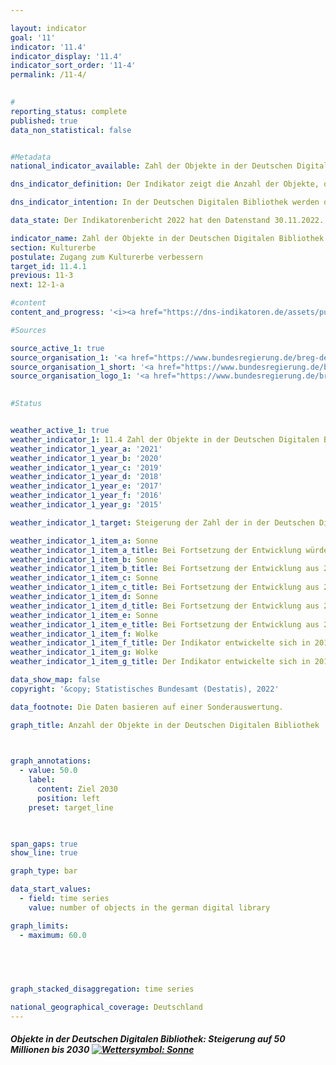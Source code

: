 ```yaml
---

layout: indicator    
goal: '11'    
indicator: '11.4'    
indicator_display: '11.4'    
indicator_sort_order: '11-4'    
permalink: /11-4/    
    

#
reporting_status: complete    
published: true    
data_non_statistical: false    


#Metadata    
national_indicator_available: Zahl der Objekte in der Deutschen Digitalen Bibliothek    

dns_indicator_definition: Der Indikator zeigt die Anzahl der Objekte, die in der Deutschen Digitalen Bibliothek vernetzt sind.    

dns_indicator_intention: In der Deutschen Digitalen Bibliothek werden die digitalen Angebote der deutschen Kultur- und Wissenseinrichtungen zentral miteinander vernetzt und online zugänglich gemacht.<br><br>Die Deutsche Digitale Bibliothek eröffnet dadurch Wissenschaft und kulturinteressierten Nutzern gleichermaßen einen zeitgemäßen und niederschwelligen Zugang. Der Indikator ist somit Gradmesser für die digitale Zugänglichmachung des Kultur- und Wissenserbes in Deutschland. Ziel ist es, die Anzahl der in der Deutschen Digitalen Bibliothek verzeichneten Objekte bis 2030 auf 50 Millionen zu steigern.    

data_state: Der Indikatorenbericht 2022 hat den Datenstand 30.11.2022. Die Daten auf dieser Plattform werden regelmäßig aktualisiert, sodass online aktuellere Daten verfügbar sein können als im <a href="https://dns-indikatoren.de/assets/publications/reports/de/2022.pdf">Indikatorenbericht 2022</a> veröffentlicht.    

indicator_name: Zahl der Objekte in der Deutschen Digitalen Bibliothek    
section: Kulturerbe    
postulate: Zugang zum Kulturerbe verbessern    
target_id: 11.4.1    
previous: 11-3    
next: 12-1-a    

#content     
content_and_progress: '<i><a href="https://dns-indikatoren.de/assets/publications/reports/de/2022.pdf">Text aus dem Indikatorenbericht 2022 </a></i><br>Die Deutsche Digitale Bibliothek (DDB) ist eine Plattform zur Vernetzung der digitalen Angebote von Institutionen wie Archiven, Bibliotheken und Museen. Sie wird von einem Netzwerk aus Kultur- und Wissenseinrichtungen des Bundes, der Länder und der Kommunen verwaltet. Finanziert wird sie gemeinsam vom Bund und den Ländern. Die DDB hält die digitalen Bestände in der Regel nicht selbst vor, sondern stellt lediglich eine Verlinkung zu den Objekten bei den Partnereinrichtungen bereit. Für die Stabilität dieser Verlinkung sind die Partnereinrichtungen verantwortlich. Die Anzahl der Partnereinrichtungen, die Daten für die DDB bereitstellten, beläuft sich auf 448 (Stand: Mai 2020). Dabei machen Museen mit 183 und Archive mit 174 Einrichtungen den Großteil der Partnereinrichtungen aus.<br>Die Online-Plattform der DDB ist seit dem Jahr 2012 zugänglich und beinhaltete in diesem Jahr Verlinkungen zu 5,6 Millionen Objekten. Bis zum Ende des ersten Halbjahres 2020 stieg diese Zahl auf 33 Millionen Objekte an. Bei Fortsetzung der bisherigen Entwicklung könnte das Ziel von 50 Millionen Objekten für das Jahr 2030 erreicht werden. Bei Objekten, die durch Bibliotheken bereitgestellt werden, kann es sich in einigen Fällen um Objekte des gleichen Inhalts handeln, wenn beispielsweise die gleichen Ausgaben eines Buches mit der DDB verlinkt werden. In diesem Fall werden diese zwei Verlinkungen separat gezählt.<br>Seit dem Jahr 2015 kann unterschieden werden, ob es sich bei einem verknüpften Objekt um ein Objekt mit oder ohne Digitalisat handelt. Bei Objekten mit Digitalisat kann über die Verlinkung auf dem Portal der DDB auf das digitalisierte Abbild eines Objektes, wie beispielsweise ein Buch, eine Urkunde oder ein Gemälde zugegriffen werden. Bei Objekten ohne Digitalisat stehen dagegen lediglich Erschließungsinformationen zu einem Objekt zur Verfügung. Bei einem Gemälde umfassen diese beispielsweise Angaben zu dem Künstler oder der Künstlerin, dem Jahr der Entstehung und dem Ort der Verwahrung des Bildes. Somit ist der Informationsgehalt bei Objekten mit Digitalisat deutlich höher, als bei Objekten, zu denen ausschließlich Erschließungsinformationen angeboten werden.<br>Zum Ende des Jahres 2015 verfügten 5,4 Millionen Objekte über ein Digitalisat und diese Zahl stieg bis zum Ende des ersten Halbjahres 2020 auf 11,3 Millionen an. Auch der prozentuale Anteil der Objekte mit Digitalisat an der Gesamtzahl der verknüpften Objekte stieg in diesem Zeitraum, von rund 30&nbsp;% im Jahr 2015 auf rund 34&nbsp;% zum Ende des ersten Halbjahres 2020. Den Großteil der verknüpften digitalisierten Objekte machten zum Ende des ersten Halbjahres 2020 Textobjekte aus (60,2&nbsp;%), gefolgt von Bildobjekten (33,8&nbsp;%) und sonstigen Medien (5,5&nbsp;%). Audio- und Videodateien machten dagegen mit 0,4&nbsp;% <abbr title="beziehungsweise">bzw.</abbr> 0,1&nbsp;% nur einen sehr geringen Anteil der digitalisierten Objekte in der DDB aus.'    

#Sources    

source_active_1: true
source_organisation_1: '<a href="https://www.bundesregierung.de/breg-de/bundesregierung/staatsministerin-fuer-kultur-und-medien">Beauftragte der Bundesregierung für Kultur und Medien</a>'
source_organisation_1_short: '<a href="https://www.bundesregierung.de/breg-de/bundesregierung/staatsministerin-fuer-kultur-und-medien">Beauftragte der Bundesregierung für Kultur und Medien</a>'
source_organisation_logo_1: '<a href="https://www.bundesregierung.de/breg-de/bundesregierung/staatsministerin-fuer-kultur-und-medien"><img src="https://dnsUpgradeEnvironment.github.io/dns-indicators/public/OrgImgDe/bkm.png" alt="Beauftragte der Bundesregierung für Kultur und Medien" title=" Klicken Sie hier um zur Homepage der Organisation Beauftragte der Bundesregierung für Kultur und Medien zu gelangen." style="height:60px; width:148px; border: transparent"/></a>'
    

#Status    


weather_active_1: true
weather_indicator_1: 11.4 Zahl der Objekte in der Deutschen Digitalen Bibliothek
weather_indicator_1_year_a: '2021'
weather_indicator_1_year_b: '2020'
weather_indicator_1_year_c: '2019'
weather_indicator_1_year_d: '2018'
weather_indicator_1_year_e: '2017'
weather_indicator_1_year_f: '2016'
weather_indicator_1_year_g: '2015'

weather_indicator_1_target: Steigerung der Zahl der in der Deutschen Digitalen Bibliothek vernetzten Objekte auf 50 Millionen bis 2030

weather_indicator_1_item_a: Sonne
weather_indicator_1_item_a_title: Bei Fortsetzung der Entwicklung würde der Zielwert erreicht oder um weniger als 5 % der Differenz zwischen Zielwert und aktuellem Wert verfehlt.
weather_indicator_1_item_b: Sonne
weather_indicator_1_item_b_title: Bei Fortsetzung der Entwicklung aus 2020 wäre der Zielwert erreicht oder um weniger als 5 % der Differenz zwischen Zielwert und dem damaligen Wert verfehlt worden.
weather_indicator_1_item_c: Sonne
weather_indicator_1_item_c_title: Bei Fortsetzung der Entwicklung aus 2019 wäre der Zielwert erreicht oder um weniger als 5 % der Differenz zwischen Zielwert und dem damaligen Wert verfehlt worden.
weather_indicator_1_item_d: Sonne
weather_indicator_1_item_d_title: Bei Fortsetzung der Entwicklung aus 2018 wäre der Zielwert erreicht oder um weniger als 5 % der Differenz zwischen Zielwert und dem damaligen Wert verfehlt worden.
weather_indicator_1_item_e: Sonne
weather_indicator_1_item_e_title: Bei Fortsetzung der Entwicklung aus 2017 wäre der Zielwert erreicht oder um weniger als 5 % der Differenz zwischen Zielwert und dem damaligen Wert verfehlt worden.
weather_indicator_1_item_f: Wolke
weather_indicator_1_item_f_title: Der Indikator entwickelte sich in 2016 zwar in die gewünschte Richtung auf das Ziel zu, bei Fortsetzung der Entwicklung wäre das Ziel im Zieljahr aber um mehr als 20 % der Differenz zwischen Zielwert und dem damaligen Wert verfehlt worden.
weather_indicator_1_item_g: Wolke
weather_indicator_1_item_g_title: Der Indikator entwickelte sich in 2015 zwar in die gewünschte Richtung auf das Ziel zu, bei Fortsetzung der Entwicklung wäre das Ziel im Zieljahr aber um mehr als 20 % der Differenz zwischen Zielwert und dem damaligen Wert verfehlt worden.    

data_show_map: false    
copyright: '&copy; Statistisches Bundesamt (Destatis), 2022'    

data_footnote: Die Daten basieren auf einer Sonderauswertung.    

graph_title: Anzahl der Objekte in der Deutschen Digitalen Bibliothek    

    

graph_annotations:
  - value: 50.0
    label:
      content: Ziel 2030
      position: left
    preset: target_line    

    

span_gaps: true    
show_line: true    

graph_type: bar    

data_start_values: 
  - field: time series
    value: number of objects in the german digital library    

graph_limits: 
  - maximum: 60.0    

    

    

graph_stacked_disaggregation: time series        

national_geographical_coverage: Deutschland    
---
```



<div>
  <div class="my-header">
    <h5>Objekte in der Deutschen Digitalen Bibliothek: Steigerung auf 50 Millionen bis 2030
      <a href="https://dnsUpgradeEnvironment.github.io/dns-indicators/status"><img src="https://g205sdgs.github.io/sdg-indicators/public/Wettersymbole/Sonne.png" title="Bei Fortsetzung der Entwicklung aus 2021 wäre der Zielwert erreicht oder um weniger als 5 % der Differenz zwischen Zielwert und dem damaligen Wert verfehlt worden." alt="Wettersymbol: Sonne"/>
      </a>
    </h5>
  </div>
  <div class="my-header-note">
  </div>
</div>